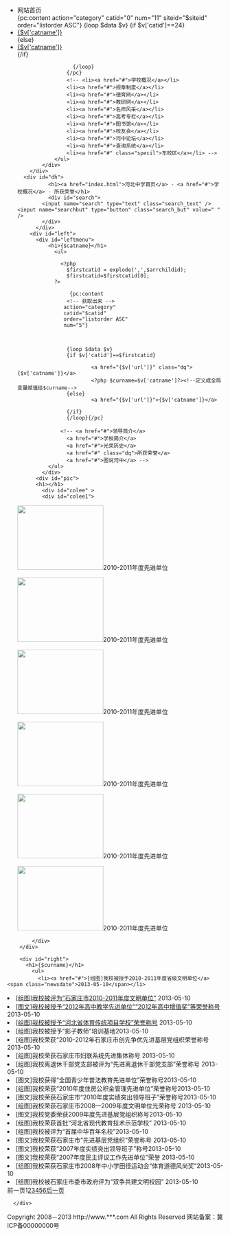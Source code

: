 <!DOCTYPE html PUBLIC "-//W3C//DTD XHTML 1.0 Transitional//EN" "http://www.w3.org/TR/xhtml1/DTD/xhtml1-transitional.dtd">
<html xmlns="http://www.w3.org/1999/xhtml">
<head>
<meta http-equiv="Content-Type" content="text/html; charset=utf-8" />
<title>河北中学</title>
<link href="{CSS_PATH}/hbschool/news.css" rel="stylesheet" type="text/css" />

</head>

<body>
  <div id="mybody">
      <div id="top">
          <div class="menu">
              <ul>
                  <li>网站首页</li>
                    {pc:content action="category" catid="0" 
                    num="11" siteid="$siteid" order="listorder ASC"}
                      {loop $data $v}
                      {if $v['catid']==24}
                      <li><a href="{$v['url']}" class="specil">{$v['catname']}</a></li>
                      {else}
                      <li><a href="{$v['url']}" >{$v['catname']}</a></li>
                      {/if}
                      
                      {/loop}
                    {/pc}
                    <!-- <li><a href="#">学校概况</a></li>
                    <li><a href="#">规章制度</a></li>
                    <li><a href="#">德育网</a></li>
                    <li><a href="#">教研网</a></li>
                    <li><a href="#">名师风采</a></li>
                    <li><a href="#">高考专栏</a></li>
                    <li><a href="#">图书馆</a></li>
                    <li><a href="#">校友会</a></li>
                    <li><a href="#">河中论坛</a></li>
                    <li><a href="#">查询系统</a></li>
                    <li><a href="#" class="specil">东校区</a></li> -->                    
                </ul>
            </div>           
        </div>
      <div id="dh">
              <h1><a href="index.html">河北中学首页</a> - <a href="#">学校概况</a> - 所获荣誉</h1>
              <div id="search">
            <input name="search" type="text" class="search_text" /><input name="searchbut" type="button" class="search_but" value=" " />
            </div>
          </div>
        <div id="left">
          <div id="leftmenu">
              <h1>{$catname}</h1>
                <ul>

                  <?php
                    $firstcatid = explode(',',$arrchildid);
                    $firstcatid=$firstcatid[0];
                ?>

                     {pc:content 
                    <!-- 获取出来 -->
                   action="category"
                   catid="$catid" 
                   order="listorder ASC"
                   num="5"}

                   

                    {loop $data $v}
                    {if $v['catid']==$firstcatid}

                            <a href="{$v['url']}" class="dq">{$v['catname']}</a>
                            <?php $curname=$v['catname']?><!--定义成全局变量赋值给$curname-->
                    {else}  
                            <a href="{$v['url']}">{$v['catname']}</a> 
                            
                    {/if}
                    {/loop}{/pc}

                  <!-- <a href="#">领导简介</a>
                    <a href="#">学校简介</a>
                    <a href="#">光荣历史</a>
                    <a href="#" class="dq">所获荣誉</a>
                    <a href="#">图说河中</a> -->
              </ul>
            </div>
          <div id="pic">
          <h1></h1>
            <div id="colee" >
            <div id="colee1">
<p> <img src="{IMG_PATH}/hbschool/pic.gif" width="200" height="150" />2010-2011年度先进单位</p>
<p> <img src="{IMG_PATH}/hbschool/pic.gif" width="200" height="150" />2010-2011年度先进单位</p>
<p> <img src="{IMG_PATH}/hbschool/pic.gif" width="200" height="150" />2010-2011年度先进单位</p>
<p> <img src="{IMG_PATH}/hbschool/pic.gif" width="200" height="150" />2010-2011年度先进单位</p>
<p> <img src="{IMG_PATH}/hbschool/pic.gif" width="200" height="150" />2010-2011年度先进单位</p>
<p> <img src="{IMG_PATH}/hbschool/pic.gif" width="200" height="150" />2010-2011年度先进单位</p>

</div>
<div id="colee2"></div>
</div>
             
            </div>
        </div>
        
        <div id="right">
          <h1>{$curname}</h1>
            <ul>
              <li><a href="#">[组图]我校被授予2010-2011年度省级文明单位</a>  <span class="newsdate">2013-05-10</span></li>
  <li><a href="#">[组图]我校被评为“石家庄市2010-2011年度文明单位”</a>  <span class="newsdate">2013-05-10</span></li> 
  <li><a href="#">[图文]我校被授予“2012年高中教学先进单位”“2012年高中增值奖”等荣誉称号</a> <span class="newsdate">2013-05-10</span></li>
  <li><a href="#">[组图]我校被授予“河北省体育传统项目学校”荣誉称号</a>  <span class="newsdate">2013-05-10</span>  </li>
  <li>[组图]我校被授予“影子教师”培训基地<span class="newsdate">2013-05-10</span></li>    
  <li>[组图]我校荣获“2010-2012年石家庄市创先争优先进基层党组织荣誉称号<span class="newsdate">2013-05-10</span></li>
  <li>[组图]我校荣获石家庄市妇联系统先进集体称号  <span class="newsdate">2013-05-10</span></li>
  <li>[组图]我校离退休干部党支部被评为“先进离退休干部党支部”荣誉称号 <span class="newsdate">2013-05-10</span></li>
  <li>[图文]我校获得“全国青少年普法教育先进单位”荣誉称号<span class="newsdate">2013-05-10</span></li>  
  <li>[组图]我校荣获“2010年度住房公积金管理先进单位”荣誉称号<span class="newsdate">2013-05-10</span></li>
  <li>[图文]我校荣获石家庄市“2010年度实绩突出领导班子”荣誉称号<span class="newsdate">2013-05-10</span></li>
  <li>[组图]我校荣获石家庄市2008—2009年度文明单位光荣称号 <span class="newsdate">2013-05-10</span></li>
  <li>[图文]我校党委荣获2009年度先进基层党组织称号<span class="newsdate">2013-05-10</span></li>  
  <li>[组图]我校荣获首批“河北省现代教育技术示范学校” <span class="newsdate">2013-05-10</span></li>
  <li>[组图]我校被评为“首届中华百年名校”<span class="newsdate">2013-05-10</span></li>  
  <li>[图文]我校荣获石家庄市“先进基层党组织”荣誉称号 <span class="newsdate">2013-05-10</span></li>
  <li>[图文]我校荣获“2007年度实绩突出领导班子”称号<span class="newsdate">2013-05-10</span></li> 
  <li>[图文]我校荣获“2007年度民主评议工作先进单位”荣誉  <span class="newsdate">2013-05-10</span></li>
  <li>[组图]我校荣获石家庄市2008年中小学田径运动会“体育道德风尚奖”<span class="newsdate">2013-05-10</span>  </li>
  <li>[组图]我校被石家庄市委市政府评为“双争共建文明校园” <span class="newsdate">2013-05-10</span></li>
            </ul>
            <div id="page">
  <span class="disabled">前一页</span><span class="current">1</span><a href="#?page=2">2</a><a href="#?page=3">3</a><a href="#?page=4">4</a><a href="#?page=5">5</a><a href="#?page=6">6</a><a href="#?page=2" class="disabled">后一页 
   </a></div>
        </div>
 
      </div>
 
  <div id="foot">   
    Copyright  2008－2013 http://www.***.com All Rights Reserved   网站备案：冀ICP备00000000号
  </div>
</body>
<script type="text/javascript" src="js/pic.js"></script>
</html>

